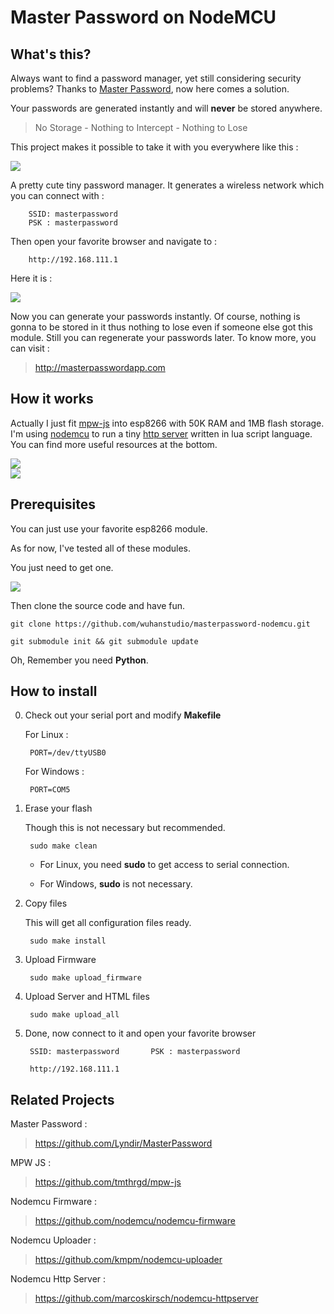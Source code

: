 # Master Password on NodeMCU

<!-- <img src="preview/mpw.jpg" width="600"> -->

<!-- <img src="preview/laptop.jpg" width="400"> -->

<!-- <img src="preview/cellphone.jpg" width="200"> -->

## What's this?

Always want to find a password manager, yet still considering security problems? Thanks to <a href="http://masterpasswordapp.com/">Master Password</a>, now here comes a solution.

Your passwords are generated instantly and will **never** be stored anywhere.


> No Storage - Nothing to Intercept - Nothing to Lose

This project makes it possible to take it with you everywhere like this : 

<img src="preview/esp8266.jpg">

A pretty cute tiny password manager. It generates a wireless network which you can connect  with :

        SSID: masterpassword
        PSK : masterpassword

Then open your favorite browser and navigate to :

        http://192.168.111.1

Here it is :

<img src="preview/tablet.jpg">

Now you can generate your passwords instantly. Of course, nothing is gonna to be stored in it thus nothing to lose even if someone else got this module. Still you can regenerate your passwords later. To know more, you can visit :

> http://masterpasswordapp.com

## How it works

Actually I just fit <a href="https://github.com/tmthrgd/mpw-js.git"> mpw-js</a> into esp8266 with 50K RAM and 1MB flash storage. I'm using <a href="http://www.nodemcu.com/index_en.html">nodemcu</a> to run a tiny <a href="https://github.com/marcoskirsch/nodemcu-httpserver.git">http server</a> written in lua script language. You can find more useful resources at the bottom.

<img src="preview/mpw.jpg">

<br />

<img src="preview/laptop.jpg">

## Prerequisites

You can just use your favorite esp8266 module.  

As for now, I've tested all of these modules.  

You just need to get one.

<img src="preview/modules.jpg">

Then clone the source code and have fun. 

    git clone https://github.com/wuhanstudio/masterpassword-nodemcu.git
    
    git submodule init && git submodule update 

Oh, Remember you need **Python**. 

## How to install

0. Check out your serial port and modify **Makefile**

    For Linux :
        
        PORT=/dev/ttyUSB0

    For Windows :

        PORT=COM5

1. Erase your flash

    Though this is not necessary but recommended. 
        
        sudo make clean
    
    - For Linux, you need **sudo** to get access to serial connection.  

    - For Windows, **sudo** is not necessary.

        

2. Copy files

    This will get all configuration files ready.

        sudo make install

3. Upload Firmware

        sudo make upload_firmware

4. Upload Server and HTML files

        sudo make upload_all 

5. Done, now connect to it and open your favorite browser

        SSID: masterpassword       PSK : masterpassword

        http://192.168.111.1

## Related Projects

Master Password :

> https://github.com/Lyndir/MasterPassword

MPW JS :

> https://github.com/tmthrgd/mpw-js

Nodemcu Firmware :

> https://github.com/nodemcu/nodemcu-firmware

Nodemcu Uploader :

> https://github.com/kmpm/nodemcu-uploader

Nodemcu Http Server :

> https://github.com/marcoskirsch/nodemcu-httpserver

> 
